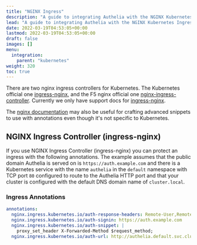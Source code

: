 ```yaml
---
title: "NGINX Ingress"
description: "A guide to integrating Authelia with the NGINX Kubernetes Ingress."
lead: "A guide to integrating Authelia with the NGINX Kubernetes Ingress."
date: 2022-03-19T04:53:05+00:00
lastmod: 2022-03-19T04:53:05+00:00
draft: false
images: []
menu:
  integration:
    parent: "kubernetes"
weight: 320
toc: true
---
```


There are two nginx ingress controllers for Kubernetes. The Kubernetes official one [ingress-nginx], and the F5 nginx
official one [nginx-ingress-controller]. Currently we only have support docs for [ingress-nginx].

The [nginx documentation](../proxies/nginx.md) may also be useful for crafting advanced snippets to use with annotations
even though it's not specific to Kubernetes.

## NGINX Ingress Controller (ingress-nginx)

If you use NGINX Ingress Controller (ingress-nginx) you can protect an ingress with the following annotations. The
example assumes that the public domain Authelia is served on is `https://auth.example.com` and there is a
Kubernetes service with the name `authelia` in the `default` namespace with TCP port `80` configured to route to the
Authelia HTTP port and that your cluster is configured with the default
DNS domain name of `cluster.local`.

### Ingress Annotations

```yaml
annotations:
  nginx.ingress.kubernetes.io/auth-response-headers: Remote-User,Remote-Name,Remote-Groups,Remote-Email
  nginx.ingress.kubernetes.io/auth-signin: https://auth.example.com
  nginx.ingress.kubernetes.io/auth-snippet: |
    proxy_set_header X-Forwarded-Method $request_method;
  nginx.ingress.kubernetes.io/auth-url: http://authelia.default.svc.cluster.local/api/verify
```


[ingress-nginx]: https://kubernetes.github.io/ingress-nginx/
[nginx-ingress-controller]: https://docs.nginx.com/nginx-ingress-controller/
